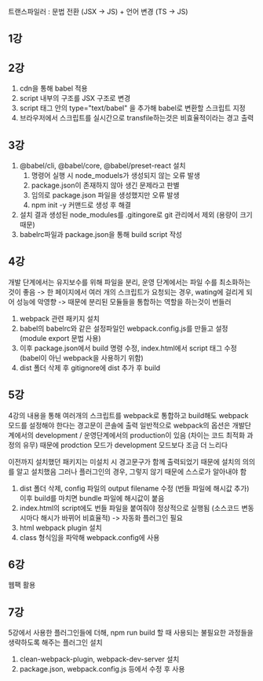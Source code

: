 트랜스파일러 : 문법 전환 (JSX -> JS) + 언어 변경 (TS -> JS)

## 1강

## 2강
1. cdn을 통해 babel 적용
2. script 내부의 구조를 JSX 구조로 변경
3. script 태그 안의 type="text/babel" 을 추가해 babel로 변환할 스크립트 지정
4. 브라우저에서 스크립트를 실시간으로 transfile하는것은 비효율적이라는 경고 출력

## 3강 
1. @babel/cli, @babel/core, @babel/preset-react 설치 
   1. 명령어 실행 시 node_moduels가 생성되지 않는 오류 발생
   2. package.json이 존재하지 않아 생긴 문제라고 판별
   3. 임의로 package.json 파일을 생성했지만 오류 발생
   4. npm init -y 커맨드로 생성 후 해결
2. 설치 결과 생성된 node_modules를 .gitingore로 git 관리에서 제외 (용량이 크기 때문)
3. babelrc파일과 package.json을 통해 build script 작성

## 4강
 개발 단계에서는 유지보수를 위해 파일을 분리, 운영 단계에서는 파일 수를 최소화하는것이 좋음 -> 한 페이지에서 여러 개의 스크립트가 요청되는 경우, wating에 걸리게 되어 성능에 악영향 -> 때문에 분리된 모듈들을 통합하는 역할을 하는것이 번들러
1. webpack 관련 패키지 설치
2. babel의 babelrc와 같은 설정파일인 webpack.config.js를 만들고 설정 (module export 문법 사용)
3. 이후 package.json에서 build 명령 수정,  index.html에서 script 태그 수정 (babel이 아닌 webpack을 사용하기 위함)
4. dist 폴더 삭제 후 gitignore에 dist 추가 후 build 

## 5강
 4강의 내용을 통해 여러개의 스크립트를 webpack로 통합하고 build해도 webpack 모드를 설정해야 한다는 경고문이 콘솔에 출력
 일반적으로 webpack의 옵션은 개발단계에서의 development / 운영단계에서의 production이 있음 (차이는 코드 최적화 과정의 유무)
 때문에 prodction 모드가 development 모드보다 조금 더 느리다

 이전까지 설치했던 패키지는 미설치 시 경고문구가 함께 출력되었기 때문에 설치의 의의를 알고 설치했음 
 그러나 플러그인의 경우, 그렇지 않기 때문에 스스로가 알아내야 함

1. dist 폴더 삭제, config 파일의 output filename 수정 (번들 파일에 해시값 추가) 이후 build를 마치면 bundle 파일에 해시값이 붙음
2. index.html의 script에도 번들 파일을 붙여줘야 정상적으로 실행됨 (소스코드 변동시마다 해시가 바뀌어 비효율적) -> 자동화 플러그인 필요
3. html webpack plugin 설치
4. class 형식임을 파악해 webpack.config에 사용

## 6강
 웹팩 활용

## 7강
 5강에서 사용한 플러그인들에 더해, npm run build 할 때 사용되는 불필요한 과정들을 생략하도록 해주는 플러그인 설치

1. clean-webpack-plugin, webpack-dev-server 설치
2. package.json, webpack.config.js 등에서 수정 후 사용
